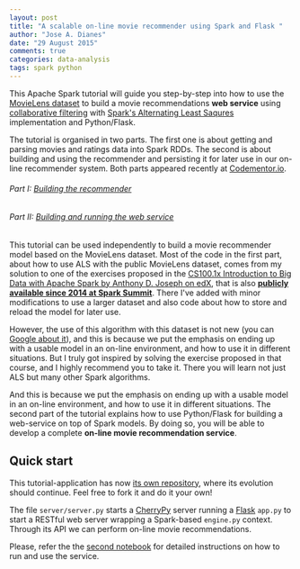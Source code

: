 ```yaml
---
layout: post
title: "A scalable on-line movie recommender using Spark and Flask "
author: "Jose A. Dianes"
date: "29 August 2015"
comments: true
categories: data-analysis   
tags: spark python  
---
```


This Apache Spark tutorial will guide you step-by-step into how to use the [MovieLens dataset](http://grouplens.org/datasets/movielens/) to build a movie recommendations **web service** using [collaborative filtering](https://en.wikipedia.org/wiki/Recommender_system#Collaborative_filtering) with [Spark's Alternating Least Saqures](https://spark.apache.org/docs/latest/mllib-collaborative-filtering.html) implementation and Python/Flask.  

The tutorial is organised in two parts. The first one is about getting and parsing movies and ratings data into Spark RDDs. The second is about building and using the recommender and persisting it for later use in our on-line recommender system. Both parts appeared recently at [Codementor.io](https://www.codementor.io/spark/tutorial/building-a-recommender-with-apache-spark-python-example-app-part1).      

###### Part I: [Building the recommender](https://github.com/jadianes/spark-movie-lens/blob/master/notebooks/building-recommender.ipynb)  

###### Part II: [Building and running the web service](https://github.com/jadianes/spark-movie-lens/blob/master/notebooks/online-recommendations.ipynb)    

This tutorial can be used independently to build a movie recommender model based on the MovieLens dataset. Most of the code in the first part, about how to use ALS with the public MovieLens dataset, comes from my solution to one of the exercises proposed in the [CS100.1x Introduction to Big Data with Apache Spark by Anthony D. Joseph on edX](https://www.edx.org/course/introduction-big-data-apache-spark-uc-berkeleyx-cs100-1x), that is also [**publicly available since 2014 at Spark Summit**](https://databricks-training.s3.amazonaws.com/movie-recommendation-with-mllib.html). There I've added with minor modifications to use a larger dataset and also code about how to store and reload the model for later use. 

However, the use of this algorithm with this dataset is not new (you can [Google about it](https://www.google.co.uk/webhp?sourceid=chrome-instant&ion=1&espv=2&ie=UTF-8#q=movielens%20dataset%20collaborative%20filtering)), and this is because we put the emphasis on ending up with a usable model in an on-line environment, and how to use it in different situations. But I truly got inspired by solving the exercise proposed in that course, and I highly recommend you to take it. There you will learn not just ALS but many other Spark algorithms.  

And this is because we put the emphasis on ending up with a usable model in an on-line environment, and how to use it in different situations. The second part of the tutorial explains how to use Python/Flask for building a web-service on top of Spark models. By doing so, you will be able to develop a complete **on-line movie recommendation service**.   

## Quick start  

This tutorial-application has now [its own repository](https://github.com/jadianes/spark-movie-lens), where its evolution should continue. Feel free to fork it and do it your own!   

The file `server/server.py` starts a [CherryPy](http://www.cherrypy.org/) server running a 
[Flask](http://flask.pocoo.org/) `app.py` to start a RESTful
web server wrapping a Spark-based `engine.py` context. Through its API we can 
perform on-line movie recommendations.  

Please, refer the the [second notebook](https://github.com/jadianes/spark-py-notebooks/blob/master/movie-lens-recommender/notebooks/online-recommendations.ipynb) for detailed instructions on how to run and use the service.  

